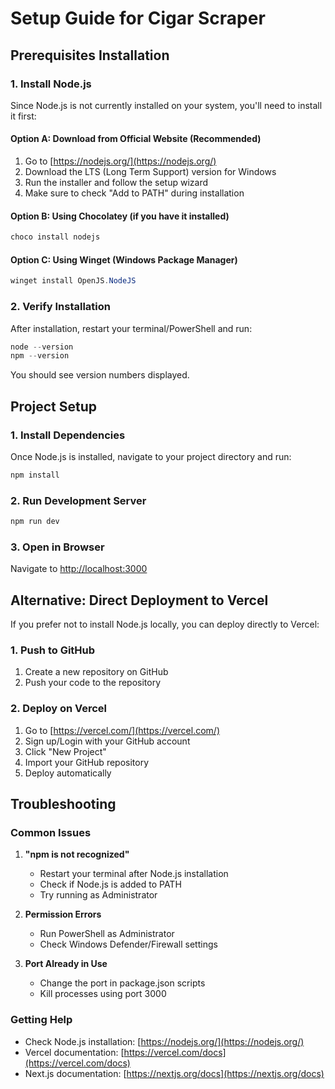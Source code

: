# Setup Guide for Cigar Scraper

## Prerequisites Installation

### 1. Install Node.js

Since Node.js is not currently installed on your system, you'll need to install it first:

#### Option A: Download from Official Website (Recommended)
1. Go to [https://nodejs.org/](https://nodejs.org/)
2. Download the LTS (Long Term Support) version for Windows
3. Run the installer and follow the setup wizard
4. Make sure to check "Add to PATH" during installation

#### Option B: Using Chocolatey (if you have it installed)
```powershell
choco install nodejs
```

#### Option C: Using Winget (Windows Package Manager)
```powershell
winget install OpenJS.NodeJS
```

### 2. Verify Installation
After installation, restart your terminal/PowerShell and run:
```powershell
node --version
npm --version
```

You should see version numbers displayed.

## Project Setup

### 1. Install Dependencies
Once Node.js is installed, navigate to your project directory and run:
```powershell
npm install
```

### 2. Run Development Server
```powershell
npm run dev
```

### 3. Open in Browser
Navigate to [http://localhost:3000](http://localhost:3000)

## Alternative: Direct Deployment to Vercel

If you prefer not to install Node.js locally, you can deploy directly to Vercel:

### 1. Push to GitHub
1. Create a new repository on GitHub
2. Push your code to the repository

### 2. Deploy on Vercel
1. Go to [https://vercel.com/](https://vercel.com/)
2. Sign up/Login with your GitHub account
3. Click "New Project"
4. Import your GitHub repository
5. Deploy automatically

## Troubleshooting

### Common Issues

1. **"npm is not recognized"**
   - Restart your terminal after Node.js installation
   - Check if Node.js is added to PATH
   - Try running as Administrator

2. **Permission Errors**
   - Run PowerShell as Administrator
   - Check Windows Defender/Firewall settings

3. **Port Already in Use**
   - Change the port in package.json scripts
   - Kill processes using port 3000

### Getting Help

- Check Node.js installation: [https://nodejs.org/](https://nodejs.org/)
- Vercel documentation: [https://vercel.com/docs](https://vercel.com/docs)
- Next.js documentation: [https://nextjs.org/docs](https://nextjs.org/docs)
